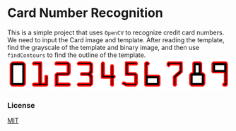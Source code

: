 # Card Number Recognition

This is a simple project that uses `OpenCV` to recognize credit card numbers. We need to input the Card image and template.
After reading the template, find the grayscale of the template and binary image, and then use `findContours` to find the outline of the template.
![template_reco](https://raw.githubusercontent.com/MeloShen/Card-number-recognition/main/_output/template-reco.png)




### License
[MIT](https://choosealicense.com/licenses/mit/)